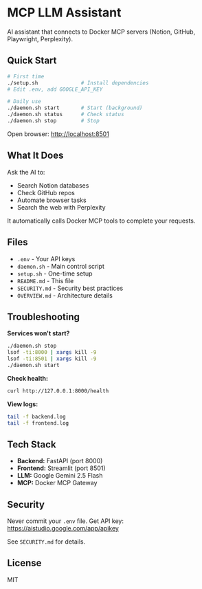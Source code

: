 # MCP LLM Assistant

AI assistant that connects to Docker MCP servers (Notion, GitHub, Playwright, Perplexity).

## Quick Start

```bash
# First time
./setup.sh              # Install dependencies
# Edit .env, add GOOGLE_API_KEY

# Daily use
./daemon.sh start       # Start (background)
./daemon.sh status      # Check status
./daemon.sh stop        # Stop
```

Open browser: <http://localhost:8501>

## What It Does

Ask the AI to:
- Search Notion databases
- Check GitHub repos
- Automate browser tasks
- Search the web with Perplexity

It automatically calls Docker MCP tools to complete your requests.

## Files

- `.env` - Your API keys
- `daemon.sh` - Main control script
- `setup.sh` - One-time setup
- `README.md` - This file
- `SECURITY.md` - Security best practices
- `OVERVIEW.md` - Architecture details

## Troubleshooting

**Services won't start?**

```bash
./daemon.sh stop
lsof -ti:8000 | xargs kill -9
lsof -ti:8501 | xargs kill -9
./daemon.sh start
```

**Check health:**

```bash
curl http://127.0.0.1:8000/health
```

**View logs:**

```bash
tail -f backend.log
tail -f frontend.log
```

## Tech Stack

- **Backend:** FastAPI (port 8000)
- **Frontend:** Streamlit (port 8501)
- **LLM:** Google Gemini 2.5 Flash
- **MCP:** Docker MCP Gateway

## Security

Never commit your `.env` file. Get API key: <https://aistudio.google.com/app/apikey>

See `SECURITY.md` for details.

## License

MIT

